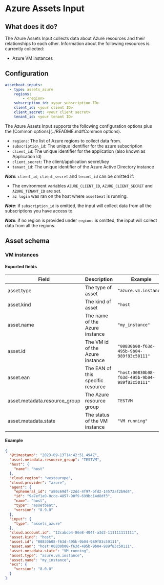 # Azure Assets Input

## What does it do?

The Azure Assets Input collects data about Azure resources and their relationships to each other.
Information about the following resources is currently collected:

- Azure VM instances

## Configuration

```yaml
assetbeat.inputs:
  - type: assets_azure
    regions:
        - <region>
    subscription_id: <your subscription ID>
    client_id: <your client ID>
    client_secret: <your client secret>
    tenant_id: <your tenant ID>
```

The Azure Assets Input supports the following configuration options plus the [Common options](../README.md#Common options).

* `regions`: The list of Azure regions to collect data from. 
* `subscription_id`: The unique identifier for the azure subscription
* `client_id`: The unique identifier for the application (also known as Application Id) 
* `client_secret`: The client/application secret/key
* `tenant_id`: The unique identifier of the Azure Active Directory instance

**_Note_:** `client_id`, `client_secret` and `tenant_id` can be omitted if:
* The environment variables `AZURE_CLIENT_ID`, `AZURE_CLIENT_SECRET` and `AZURE_TENANT_ID` are set.
* `az login` was ran on the host where `assetbeat` is running.

**_Note_:** if `subscription_id` is omitted, the input will collect data from all the subscriptions you have access to.

**_Note_:** if no region is provided under `regions` is omitted, the input will collect data from all the regions.


## Asset schema

### VM instances

#### Exported fields

| Field                         | Description                       | Example                                       |
|-------------------------------|-----------------------------------|-----------------------------------------------|
| asset.type                    | The type of asset                 | `"azure.vm.instance"`                         |
| asset.kind                    | The kind of asset                 | `"host`                                       |
| asset.name                    | The name of the Azure instance    | `"my_instance"`                               |
| asset.id                      | The VM id of the Azure instance   | `"00830b08-f63d-495b-9b04-989f83c50111"`      |
| asset.ean                     | The EAN of this specific resource | `"host:00830b08-f63d-495b-9b04-989f83c50111"` |
| asset.metadata.resource_group | The Azure resource group          | `TESTVM`                                      |
| asset.metadata.state          | The status of the VM instance     | `"VM running"`                                |

#### Example

```json
{
  "@timestamp": "2023-09-13T14:42:51.494Z",
  "asset.metadata.resource_group": "TESTVM",
  "host": {
    "name": "host"
  },
  "cloud.region": "westeurope",
  "cloud.provider": "azure",
  "agent": {
    "ephemeral_id": "a80c69df-22dd-4f97-bfd2-14572af2b9d4",
    "id": "9a7ef1a9-0cce-4857-90f9-699bc14d8df3",
    "name": "host",
    "type": "assetbeat",
    "version": "8.9.0"
  },
  "input": {
    "type": "assets_azure"
  },
  "cloud.account.id": "12cabcb4-86e8-404f-a3d2-111111111111",
  "asset.kind": "host",
  "asset.id": "00830b08-f63d-495b-9b04-989f83c50111",
  "asset.ean": "host:00830b08-f63d-495b-9b04-989f83c50111",
  "asset.metadata.state": "VM running",
  "asset.type": "azure.vm.instance",
  "asset.name": "my_instance",
  "ecs": {
    "version": "8.0.0"
  }
}
```